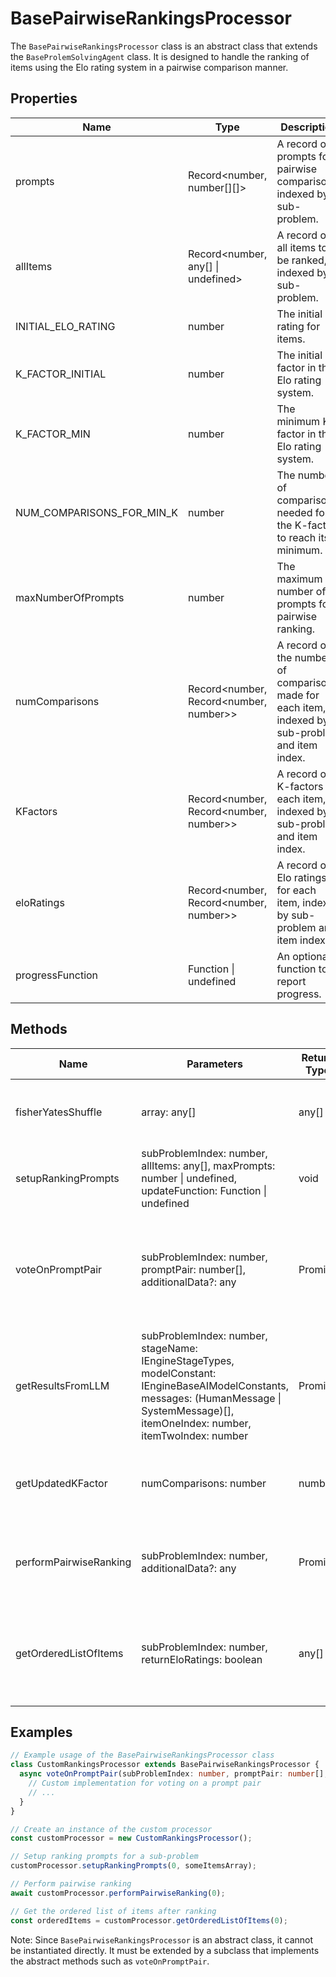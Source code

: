 # BasePairwiseRankingsProcessor

The `BasePairwiseRankingsProcessor` class is an abstract class that extends the `BaseProlemSolvingAgent` class. It is designed to handle the ranking of items using the Elo rating system in a pairwise comparison manner.

## Properties

| Name                      | Type   | Description                                                                 |
|---------------------------|--------|-----------------------------------------------------------------------------|
| prompts                   | Record<number, number[][]> | A record of prompts for pairwise comparisons, indexed by sub-problem.       |
| allItems                  | Record<number, any[] \| undefined> | A record of all items to be ranked, indexed by sub-problem.                 |
| INITIAL_ELO_RATING        | number | The initial Elo rating for items.                                           |
| K_FACTOR_INITIAL          | number | The initial K-factor in the Elo rating system.                              |
| K_FACTOR_MIN              | number | The minimum K-factor in the Elo rating system.                              |
| NUM_COMPARISONS_FOR_MIN_K | number | The number of comparisons needed for the K-factor to reach its minimum.     |
| maxNumberOfPrompts        | number | The maximum number of prompts for pairwise ranking.                         |
| numComparisons            | Record<number, Record<number, number>> | A record of the number of comparisons made for each item, indexed by sub-problem and item index. |
| KFactors                  | Record<number, Record<number, number>> | A record of K-factors for each item, indexed by sub-problem and item index. |
| eloRatings                | Record<number, Record<number, number>> | A record of Elo ratings for each item, indexed by sub-problem and item index. |
| progressFunction          | Function \| undefined | An optional function to report progress.                                    |

## Methods

| Name                   | Parameters                                      | Return Type | Description                                                                                   |
|------------------------|-------------------------------------------------|-------------|-----------------------------------------------------------------------------------------------|
| fisherYatesShuffle     | array: any[]                                    | any[]       | Shuffles an array using the Fisher-Yates algorithm.                                            |
| setupRankingPrompts    | subProblemIndex: number, allItems: any[], maxPrompts: number \| undefined, updateFunction: Function \| undefined | void        | Sets up the ranking prompts for a given sub-problem.                                          |
| voteOnPromptPair       | subProblemIndex: number, promptPair: number[], additionalData?: any | Promise<IEnginePairWiseVoteResults> | Abstract method to be implemented by subclasses to handle voting on a pair of prompts.       |
| getResultsFromLLM      | subProblemIndex: number, stageName: IEngineStageTypes, modelConstant: IEngineBaseAIModelConstants, messages: (HumanMessage \| SystemMessage)[], itemOneIndex: number, itemTwoIndex: number | Promise<any> | Retrieves results from a language model for a given pair of items.                            |
| getUpdatedKFactor      | numComparisons: number                          | number       | Calculates the updated K-factor based on the number of comparisons.                           |
| performPairwiseRanking | subProblemIndex: number, additionalData?: any   | Promise<void> | Performs the pairwise ranking process for a given sub-problem.                                |
| getOrderedListOfItems  | subProblemIndex: number, returnEloRatings: boolean | any[]       | Returns an ordered list of items based on their Elo ratings for a given sub-problem.          |

## Examples

```typescript
// Example usage of the BasePairwiseRankingsProcessor class
class CustomRankingsProcessor extends BasePairwiseRankingsProcessor {
  async voteOnPromptPair(subProblemIndex: number, promptPair: number[], additionalData?: any): Promise<IEnginePairWiseVoteResults> {
    // Custom implementation for voting on a prompt pair
    // ...
  }
}

// Create an instance of the custom processor
const customProcessor = new CustomRankingsProcessor();

// Setup ranking prompts for a sub-problem
customProcessor.setupRankingPrompts(0, someItemsArray);

// Perform pairwise ranking
await customProcessor.performPairwiseRanking(0);

// Get the ordered list of items after ranking
const orderedItems = customProcessor.getOrderedListOfItems(0);
```

Note: Since `BasePairwiseRankingsProcessor` is an abstract class, it cannot be instantiated directly. It must be extended by a subclass that implements the abstract methods such as `voteOnPromptPair`.